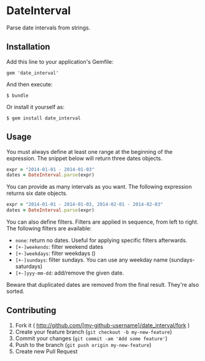 # DateInterval

Parse date intervals from strings.

## Installation

Add this line to your application's Gemfile:

    gem 'date_interval'

And then execute:

    $ bundle

Or install it yourself as:

    $ gem install date_interval

## Usage

You must always define at least one range at the beginning of the expression. The snippet below will return three dates objects.

```ruby
expr = "2014-01-01 - 2014-01-03"
dates = DateInterval.parse(expr)
```

You can provide as many intervals as you want. The following expression returns six date objects.

```ruby
expr = "2014-01-01 - 2014-01-03, 2014-02-01 - 2014-02-03"
dates = DateInterval.parse(expr)
```

You can also define filters. Filters are applied in sequence, from left to right. The following filters are available:

- `none`: return no dates. Useful for applying specific filters afterwards.
- `[+-]weekends`: filter weekend dates
- `[+-]weekdays`: filter weekdays ()
- `[+-]sundays`: filter sundays. You can use any weekday name (sundays-saturdays)
- `[+-]yyy-mm-dd`: add/remove the given date.

Beware that duplicated dates are removed from the final result. They're also sorted.

## Contributing

1. Fork it ( http://github.com/[my-github-username]/date_interval/fork )
2. Create your feature branch (`git checkout -b my-new-feature`)
3. Commit your changes (`git commit -am 'Add some feature'`)
4. Push to the branch (`git push origin my-new-feature`)
5. Create new Pull Request
